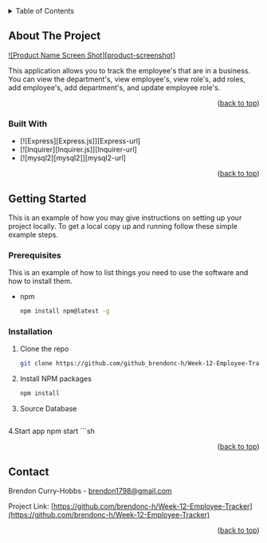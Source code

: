 <div id="top"></div>


<!-- TABLE OF CONTENTS -->
<details>
  <summary>Table of Contents</summary>
  <ol>
    <li>
      <a href="#about-the-project">About The Project</a>
      <ul>
        <li><a href="#built-with">Built With</a></li>
      </ul>
    </li>
    <li>
      <a href="#getting-started">Getting Started</a>
      <ul>
        <li><a href="#prerequisites">Prerequisites</a></li>
        <li><a href="#installation">Installation</a></li>
      </ul>
    </li>
    
    <li><a href="#roadmap">Roadmap</a></li>
    <li><a href="#contact">Contact</a></li>
    
  </ol>
</details>



<!-- ABOUT THE PROJECT -->
## About The Project

[![Product Name Screen Shot][product-screenshot]](https://example.com)

This application allows you to track the employee's that are in a business. You can view the department's, view employee's, view role's, add roles, add employee's, add department's, and update employee role's.

<p align="right">(<a href="#top">back to top</a>)</p>



### Built With

* [![Express][Express.js]][Express-url]
* [![Inquirer][Inquirer.js]][Inquirer-url]
* [![mysql2][mysql2]][mysql2-url]


<p align="right">(<a href="#top">back to top</a>)</p>



<!-- GETTING STARTED -->
## Getting Started

This is an example of how you may give instructions on setting up your project locally.
To get a local copy up and running follow these simple example steps.

### Prerequisites

This is an example of how to list things you need to use the software and how to install them.
* npm
  ```sh
  npm install npm@latest -g
  ```

### Installation


1. Clone the repo
   ```sh
   git clone https://github.com/github_brendonc-h/Week-12-Employee-Tracker
   ```
2. Install NPM packages
   ```sh
   npm install
   ```
3. Source Database
    ```sh
4.Start app 
    npm start
    ```sh


<p align="right">(<a href="#top">back to top</a>)</p>





<!-- CONTACT -->
## Contact

Brendon Curry-Hobbs - brendon1798@gmail.com

Project Link: [https://github.com/brendonc-h/Week-12-Employee-Tracker](https://github.com/brendonc-h/Week-12-Employee-Tracker)

<p align="right">(<a href="#top">back to top</a>)</p>



